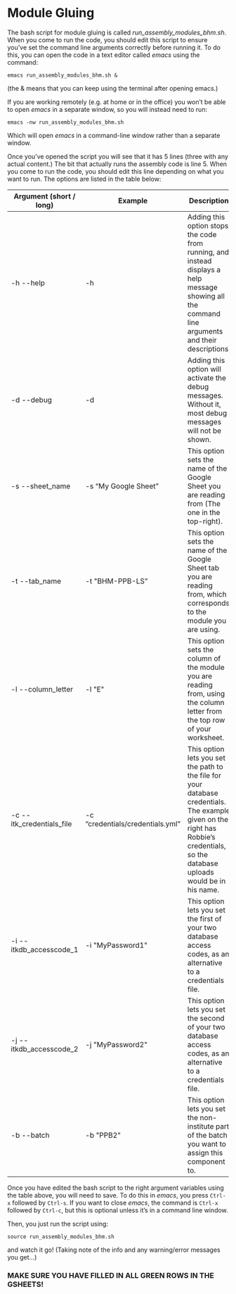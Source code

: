 # Module Gluing
The bash script for module gluing is called _run_assembly_modules_bhm.sh_. When you come to run the code, you should edit this script to ensure you’ve set the command line arguments correctly before running it. To do this, you can open the code in a text editor called _emacs_ using the command:

```
emacs run_assembly_modules_bhm.sh &
```

(the & means that you can keep using the terminal after opening emacs.)

If you are working remotely (e.g. at home or in the office) you won’t be able to open _emacs_ in a separate window, so you will instead need to run:

```
emacs -nw run_assembly_modules_bhm.sh
```

Which will open _emacs_ in a command-line window rather than a separate window.

Once you’ve opened the script you will see that it has 5 lines (three with any actual content.) The bit that actually runs the assembly code is line 5. When you come to run the code, you should edit this line depending on what you want to run. The options are listed in the table below:

| Argument (short / long) | Example | Description | Required? |
| ----------------------- | ------- | ----------- | --------- |
| -h --help | -h | Adding this option stops the code from running, and instead displays a help message showing all the command line arguments and their descriptions. | No |
| -d --debug | -d | Adding this option will activate the debug messages. Without it, most debug messages will not be shown. | No, unless there’s a bug you can’t find. |
| -s --sheet_name | -s “My Google Sheet” | This option sets the name of the Google Sheet you are reading from (The one in the top-right). | Yes |
| -t --tab_name | -t "BHM-PPB-LS” | This option sets the name of the Google Sheet tab you are reading from, which corresponds to the module you are using. | Yes |
| -l --column_letter | -l "E" | This option sets the column of the module you are reading from, using the column letter from the top row of your worksheet. | Yes |
| -c --itk_credentials_file | -c “credentials/credentials.yml” | This option lets you set the path to the file for your database credentials. The example given on the right has Robbie’s credentials, so the database uploads would be in his name. | Yes, unless you have set options -i and -j instead. |
| -i --itkdb_accesscode_1 | -i "MyPassword1" | This option lets you set the first of your two database access codes, as an alternative to a credentials file. | Only if you haven’t used the -c option. |
| -j --itkdb_accesscode_2 | -j "MyPassword2" | This option lets you set the second of your two database access codes, as an alternative to a credentials file. | Only if you haven’t used the -c option. |
| -b --batch | -b "PPB2" | This option lets you set the non-institute part of the batch you want to assign this component to. | Yes |

Once you have edited the bash script to the right argument variables using the table above, you will need to save. To do this in _emacs_, you press `Ctrl-x` followed by `Ctrl-s`. If you want to close _emacs_, the command is `Ctrl-x` followed by `Ctrl-c`, but this is optional unless it’s in a command line window.

Then, you just run the script using:

```
source run_assembly_modules_bhm.sh
```

and watch it go! (Taking note of the info and any warning/error messages you get…)

###  MAKE SURE YOU HAVE FILLED IN ALL GREEN ROWS IN THE GSHEETS!